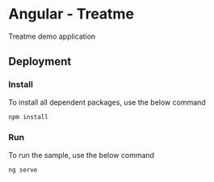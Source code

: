 #  Angular -  Treatme

Treatme demo application

## Deployment

### Install

To install all dependent packages, use the below command

```sh
npm install
```

### Run

To run the sample, use the below command

```sh
ng serve
```

